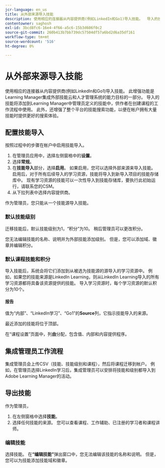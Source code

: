 ```yaml
---
jcr-language: en_us
title: 从外部来源导入技能
description: 使用相应的连接器从内容提供商(例如LinkedIn和Go1)导入技能。  导入的技能将添加到Learning Manager中管理员定义的技能中，供作者在创建课程的工作流程中使用。
contentowner: saghosh
exl-id: 3bcd8fc6-16e4-4f66-a5c6-15b3d606f0c2
source-git-commit: 260b413b7bb739dc57504df57a6bd2d6a35df161
workflow-type: tm+mt
source-wordcount: '516'
ht-degree: 0%

---
```


# 从外部来源导入技能

使用相应的连接器从内容提供商(例如LinkedIn和Go1)导入技能。 此增强功能是Learning Manager集成外部技能云和人才管理系统的能力目标的一部分。 导入的技能将添加到Learning Manager中管理员定义的技能中，供作者在创建课程的工作流程中使用。 此外，还增强了整个平台的技能搜索功能，以便在帐户拥有大量技能时提供更好的搜索体验。

## 配置技能导入

按照过程中的步骤在帐户中启用技能导入。

1. 在管理员应用中，选择左侧窗格中的&#x200B;**设置**。
1. 选择&#x200B;**常规**。
1. 在&#x200B;**技能导入**&#x200B;部分，选择&#x200B;**启用**。 如果启用，您可以选择外部来源来导入技能。 启用后，对于所有后续导入的学习资源，技能将导入到新导入项目的技能存储库中。 现有学习资源的技能可以一次性导入到技能存储库，要执行此初始运行，请联系您的CSM。
1. 从下拉列表中选择内容提供商。

作为管理员，您只能从一个技能源导入技能。

### 默认技能级别

迁移技能后，默认技能级别为1，“积分”为10。 稍后管理员可以更改积分。

您无法编辑技能的名称、说明并为外部技能添加级别。 但是，您可以添加域、徽章并编辑积分。

### 默认课程技能和积分

导入技能后，系统会将它们添加到从被选为技能源的源导入的学习资源中。 例如，如果您的技能来源是LinkedIn Learning，则从LinkedIn Learning导入的所有学习资源都将具备该资源提供的技能。 导入学习资源时，每个学习资源的默认积分为10个。

#### 报告

值为“内部”、“LinkedIn学习”、“Go1”的&#x200B;**Source**&#x200B;列，它指示技能导入的来源。

最近添加的技能将位于顶部。

在“课程设置”页面中，列&#x200B;**由**&#x200B;分配，包含值、内部和内容提供程序。


## 集成管理员工作流程

集成管理员会上传CSV（技能、技能级别和课程），然后将课程迁移到帐户。 例如，在管理员选择LinkedIn学习后，集成管理员可以安排将技能和级别都导入到Adobe Learning Manager的活动。

## 导出技能

作为管理员，

1. 在左侧窗格中选择&#x200B;**技能**。
1. 选择任何技能的来源。 您可以查看课程、工作辅助、已注册的学习者和课程讲师。

### 编辑技能

选择技能。 在&#x200B;**“编辑技能”**&#x200B;弹出窗口中，您无法编辑该技能的名称和说明。 但是，您可以为技能添加技能域和徽章。
